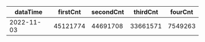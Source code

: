 |dataTime|firstCnt|secondCnt|thirdCnt|fourCnt|
|-|-|-|-|-|
|2022-11-03|45121774|44691708|33661571|7549263|